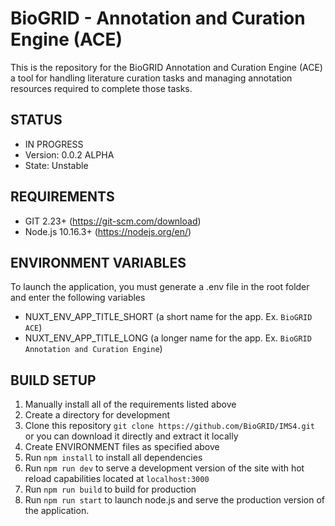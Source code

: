 # BioGRID - Annotation and Curation Engine (ACE)
This is the repository for the BioGRID Annotation and Curation Engine (ACE) a tool for handling literature curation tasks and managing annotation resources required to complete those tasks.

## STATUS
+ IN PROGRESS
+ Version: 0.0.2 ALPHA
+ State: Unstable

## REQUIREMENTS
+ GIT 2.23+ (https://git-scm.com/download)
+ Node.js 10.16.3+ (https://nodejs.org/en/)

## ENVIRONMENT VARIABLES
To launch the application, you must generate a .env file in the root folder and enter the following variables

+ NUXT_ENV_APP_TITLE_SHORT (a short name for the app. Ex. ```BioGRID ACE```)
+ NUXT_ENV_APP_TITLE_LONG (a longer name for the app. Ex. ```BioGRID Annotation and Curation Engine```)

## BUILD SETUP
1. Manually install all of the requirements listed above
2. Create a directory for development
3. Clone this repository `git clone https://github.com/BioGRID/IMS4.git` or you can download it directly and extract it locally
4. Create ENVIRONMENT files as specified above
5. Run `npm install` to install all dependencies
6. Run `npm run dev` to serve a development version of the site with hot reload capabilities located at `localhost:3000`
7. Run `npm run build` to build for production
8. Run `npm run start` to launch node.js and serve the production version of the application.